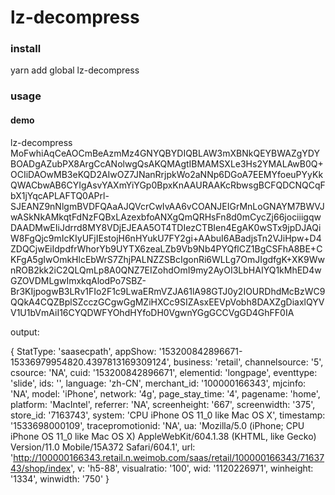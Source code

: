 # lz-decompress

### install
yarn add global lz-decompress

### usage
#### demo
lz-decompress MoFwhiAqCeAOCmBeAzmMz4GNYQBYDIQBLAW3mXBNkQEYBWAZgYDYBOADgAZubPX8ArgCcANolwgQsAKQMAgtIBMAMSXLe3Hs2YMALAwB0Q+OCIiDAOwMB3eKQD2AIwOZ7JNanRrjpkWo2aNNp6DGoA7EEMYfoeuPYyKkQWACbwAB6CYIgAsvYAXmYiYGp0BpxKnAAURAAKcRbwsgBCFQDCNQCqFbX1jYqcAPLAFTQ0APrl-SJEANZ9nNlgmBVDFQAaAJQVcrCwIvAA6vCOANJEIGrMnLoGNAYM7BWVJwASkNkAMkqtFdNzFQBxLAzexbfoANXgQmQRHsFn8d0mCycZj66jociiigqwDAADMwEIiJdrrd8MY8VDjEJEAA5OT4TDIezCTBIen4EgAK0wSTx9jpDJAQiW8FgQjc9mIcKIyUFjIEstojH6nHYukU7FY2gi+AAbuI6ABadjsTn2VJiHpw+D4ZDQCjwEiIdpdfrWhorYb9UYTX6zeaLZb9Vb9Nb4PYQflCZ1BgCSFhA8BE+CKFgA5gIwOmkHlcEbWrS7ZhjPALNZZSBcIgonRi6WLLg7OmJIgdfgK+XK9WwnROB2kk2iC2QLQmLp8A0QNZ7EIZohdOmI9my2AyOI3LbHAIYQ1kMhED4wGZOVDMLgwImxkqAlodPo7SBZ-Br3KIjpogwB3LRv1FIo2F1c9LwaERmVZJA61lA98GTJ0y2IOURDhdMcBzWC9QQkA4CQZBplSZcczGCgwGgMZiHXCc9SIZAsxEEVpVobh8DAXZgDiaxlQYVV1U1bVmAiI16CYQDWFYOhdHYfoDH0VgwnYGgGCCVgGD4GhFF0IA

output:

{ StatType: 'saasecpath',
  appShow: '153200842896671-15336979954820.4397813169309124',
  business: 'retail',
  channelsource: '5',
  csource: 'NA',
  cuid: '153200842896671',
  elementid: 'longpage',
  eventtype: 'slide',
  ids: '',
  language: 'zh-CN',
  merchant_id: '100000166343',
  mjcinfo: 'NA',
  model: 'iPhone',
  network: '4g',
  page_stay_time: '4',
  pagename: 'home',
  platform: 'MacIntel',
  referrer: 'NA',
  screenheight: '667',
  screenwidth: '375',
  store_id: '7163743',
  system: 'CPU iPhone OS 11_0 like Mac OS X',
  timestamp: '1533698000109',
  tracepromotionid: 'NA',
  ua: 'Mozilla/5.0 (iPhone; CPU iPhone OS 11_0 like Mac OS X) AppleWebKit/604.1.38 (KHTML, like Gecko) Version/11.0 Mobile/15A372 Safari/604.1',
  url: 'http://100000166343.retail.n.weimob.com/saas/retail/100000166343/7163743/shop/index',
  v: 'h5-88',
  visualratio: '100',
  wid: '1120226971',
  winheight: '1334',
  winwidth: '750' }
